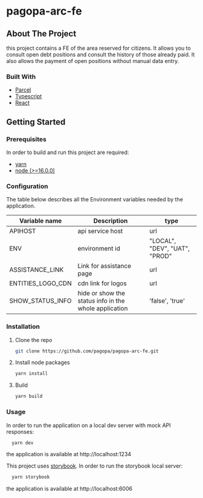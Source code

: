 # pagopa-arc-fe

## About The Project

this project contains a FE of the area reserved for citizens. It allows you to consult open debt positions and consult the history of those already paid. It also allows the payment of open positions without manual data entry.

### Built With
- [Parcel](https://parceljs.org)
- [Typescript](https://www.typescriptlang.org)
- [React](https://it.legacy.reactjs.org/)

## Getting Started

### Prerequisites

In order to build and run this project are required:
- [yarn](https://yarnpkg.com/)
- [node (>=16.0.0)](https://nodejs.org/it/)

### Configuration

The table below describes all the Environment variables needed by the application.

| Variable name     | Description                                           | type                          |
|-------------------|-------------------------------------------------------|-------------------------------|
| APIHOST           | api service host                                      | url                           |
| ENV               | environment id                                        | "LOCAL", "DEV", "UAT", "PROD" |
| ASSISTANCE_LINK   | Link for assistance page                              | url                           |
| ENTITIES_LOGO_CDN | cdn link for logos                                    | url                           |
| SHOW_STATUS_INFO  | hide or show the status info in the whole application | 'false', 'true'               |

### Installation

1. Clone the repo
   ```sh
   git clone https://github.com/pagopa/pagopa-arc-fe.git
   ```
2. Install node packages
   ```sh
   yarn install
   ```
3. Build
   ```sh
   yarn build
   ```

### Usage

In order to run the application on a local dev server with mock API responses:
```sh
  yarn dev
```
the application is available at http://localhost:1234

This project uses [storybook](https://storybook.js.org/).
In order to run the storybook local server:
```sh
  yarn storybook
```
the application is available at http://localhost:6006
